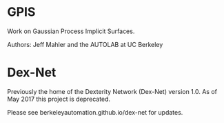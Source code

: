 GPIS
====

Work on Gaussian Process Implicit Surfaces.

Authors: Jeff Mahler and the AUTOLAB at UC Berkeley

Dex-Net
=======
Previously the home of the Dexterity Network (Dex-Net) version 1.0.
As of May 2017 this project is deprecated.

Please see berkeleyautomation.github.io/dex-net for updates.

